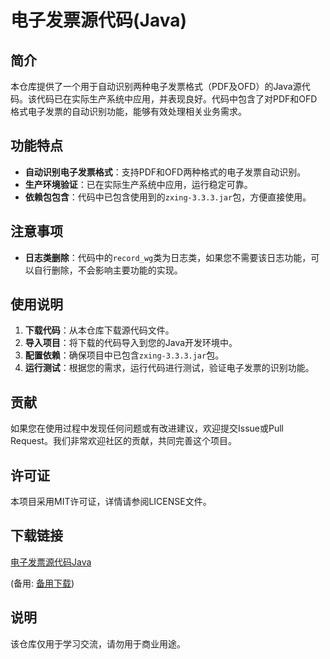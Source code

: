 # 电子发票源代码(Java)

## 简介

本仓库提供了一个用于自动识别两种电子发票格式（PDF及OFD）的Java源代码。该代码已在实际生产系统中应用，并表现良好。代码中包含了对PDF和OFD格式电子发票的自动识别功能，能够有效处理相关业务需求。

## 功能特点

- **自动识别电子发票格式**：支持PDF和OFD两种格式的电子发票自动识别。
- **生产环境验证**：已在实际生产系统中应用，运行稳定可靠。
- **依赖包包含**：代码中已包含使用到的`zxing-3.3.3.jar`包，方便直接使用。

## 注意事项

- **日志类删除**：代码中的`record_wg`类为日志类，如果您不需要该日志功能，可以自行删除，不会影响主要功能的实现。

## 使用说明

1. **下载代码**：从本仓库下载源代码文件。
2. **导入项目**：将下载的代码导入到您的Java开发环境中。
3. **配置依赖**：确保项目中已包含`zxing-3.3.3.jar`包。
4. **运行测试**：根据您的需求，运行代码进行测试，验证电子发票的识别功能。

## 贡献

如果您在使用过程中发现任何问题或有改进建议，欢迎提交Issue或Pull Request。我们非常欢迎社区的贡献，共同完善这个项目。

## 许可证

本项目采用MIT许可证，详情请参阅LICENSE文件。

## 下载链接
[电子发票源代码Java](https://pan.quark.cn/s/3be61ad79682) 

(备用: [备用下载](https://pan.baidu.com/s/1KuYb0uispA_We4d8x7ROag?pwd=1234))

## 说明

该仓库仅用于学习交流，请勿用于商业用途。
